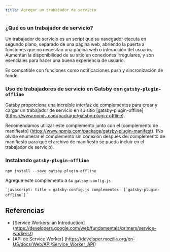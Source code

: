 ```yaml
---
title: Agregar un trabajador de servicio
---
```


### ¿Qué es un trabajador de servicio?

Un trabajador de servicio es un script que su navegador ejecuta en segundo plano, separado de una página web, abriendo la puerta a funciones que no necesitan una página web o interacción del usuario. Aumentan la disponibilidad de su sitio en conexiones irregulares, y son esenciales para hacer una buena experiencia de usuario.

Es compatible con funciones como notificaciones push y sincronización de fondo.

### Uso de trabajadores de servicio en Gatsby con `gatsby-plugin-offline`

Gatsby proporciona una increíble interfaz de complementos para crear y cargar un trabajador de servicio en su sitio [gatsby-plugin-offline] (https://www.npmjs.com/package/gatsby-plugin-offline).

Recomendamos utilizar este complemento junto con el [complemento de manifiesto] (https://www.npmjs.com/package/gatsby-plugin-manifest). (No olvide enumerar el complemento sin conexión después del complemento de manifiesto para que el archivo de manifiesto se pueda incluir en el trabajador de servicio).

### Instalando `gatsby-plugin-offline`

`npm install --save gatsby-plugin-offline`

Agregue este complemento a su `gatsby-config.js`

`` `javascript: title = gatsby-config.js
complementos: [`gatsby-plugin-offline`]
`` `

## Referencias

- [Service Workers: an Introduction] (https://developers.google.com/web/fundamentals/primers/service-workers/)
- [API de Service Worker] (https://developer.mozilla.org/en-US/docs/Web/API/Service_Worker_API)